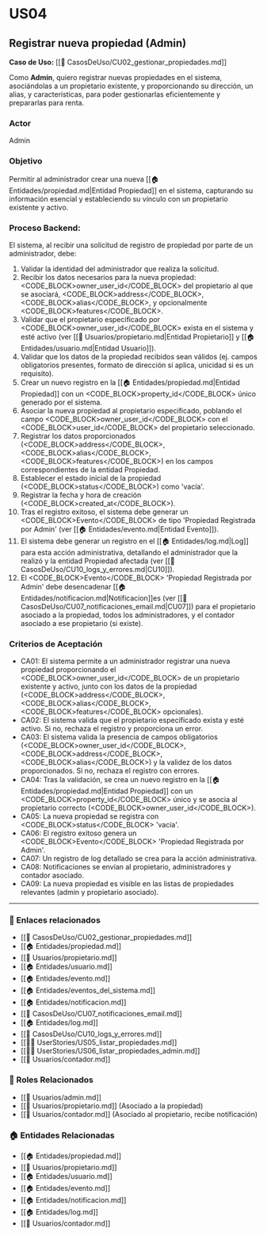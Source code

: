 # US04

## Registrar nueva propiedad (Admin)

**Caso de Uso:** [[📄 CasosDeUso/CU02_gestionar_propiedades.md]]

Como **Admin**, quiero registrar nuevas propiedades en el sistema, asociándolas a un propietario existente, y proporcionando su dirección, un alias, y características, para poder gestionarlas eficientemente y prepararlas para renta.

### Actor

Admin

### Objetivo

Permitir al administrador crear una nueva [[🏠 Entidades/propiedad.md|Entidad Propiedad]] en el sistema, capturando su información esencial y estableciendo su vínculo con un propietario existente y activo.

### Proceso Backend:

El sistema, al recibir una solicitud de registro de propiedad por parte de un administrador, debe:

1.  Validar la identidad del administrador que realiza la solicitud.
2.  Recibir los datos necesarios para la nueva propiedad: <CODE_BLOCK>owner_user_id</CODE_BLOCK> del propietario al que se asociará, <CODE_BLOCK>address</CODE_BLOCK>, <CODE_BLOCK>alias</CODE_BLOCK>, y opcionalmente <CODE_BLOCK>features</CODE_BLOCK>.
3.  Validar que el propietario especificado por <CODE_BLOCK>owner_user_id</CODE_BLOCK> exista en el sistema y esté activo (ver [[👥 Usuarios/propietario.md|Entidad Propietario]] y [[🏠 Entidades/usuario.md|Entidad Usuario]]).
4.  Validar que los datos de la propiedad recibidos sean válidos (ej. campos obligatorios presentes, formato de dirección si aplica, unicidad si es un requisito).
5.  Crear un nuevo registro en la [[🏠 Entidades/propiedad.md|Entidad Propiedad]] con un <CODE_BLOCK>property_id</CODE_BLOCK> único generado por el sistema.
6.  Asociar la nueva propiedad al propietario especificado, poblando el campo <CODE_BLOCK>owner_user_id</CODE_BLOCK> con el <CODE_BLOCK>user_id</CODE_BLOCK> del propietario seleccionado.
7.  Registrar los datos proporcionados (<CODE_BLOCK>address</CODE_BLOCK>, <CODE_BLOCK>alias</CODE_BLOCK>, <CODE_BLOCK>features</CODE_BLOCK>) en los campos correspondientes de la entidad Propiedad.
8.  Establecer el estado inicial de la propiedad (<CODE_BLOCK>status</CODE_BLOCK>) como 'vacía'.
9.  Registrar la fecha y hora de creación (<CODE_BLOCK>created_at</CODE_BLOCK>).
10. Tras el registro exitoso, el sistema debe generar un <CODE_BLOCK>Evento</CODE_BLOCK> de tipo 'Propiedad Registrada por Admin' (ver [[🏠 Entidades/evento.md|Entidad Evento]]).
11. El sistema debe generar un registro en el [[🏠 Entidades/log.md|Log]] para esta acción administrativa, detallando el administrador que la realizó y la entidad Propiedad afectada (ver [[📄 CasosDeUso/CU10_logs_y_errores.md|CU10]]).
12. El <CODE_BLOCK>Evento</CODE_BLOCK> 'Propiedad Registrada por Admin' debe desencadenar [[🏠 Entidades/notificacion.md|Notificacion]]es (ver [[📄 CasosDeUso/CU07_notificaciones_email.md|CU07]]) para el propietario asociado a la propiedad, todos los administradores, y el contador asociado a ese propietario (si existe).

### Criterios de Aceptación

- CA01: El sistema permite a un administrador registrar una nueva propiedad proporcionando el <CODE_BLOCK>owner_user_id</CODE_BLOCK> de un propietario existente y activo, junto con los datos de la propiedad (<CODE_BLOCK>address</CODE_BLOCK>, <CODE_BLOCK>alias</CODE_BLOCK>, <CODE_BLOCK>features</CODE_BLOCK> opcionales).
- CA02: El sistema valida que el propietario especificado exista y esté activo. Si no, rechaza el registro y proporciona un error.
- CA03: El sistema valida la presencia de campos obligatorios (<CODE_BLOCK>owner_user_id</CODE_BLOCK>, <CODE_BLOCK>address</CODE_BLOCK>, <CODE_BLOCK>alias</CODE_BLOCK>) y la validez de los datos proporcionados. Si no, rechaza el registro con errores.
- CA04: Tras la validación, se crea un nuevo registro en la [[🏠 Entidades/propiedad.md|Entidad Propiedad]] con un <CODE_BLOCK>property_id</CODE_BLOCK> único y se asocia al propietario correcto (<CODE_BLOCK>owner_user_id</CODE_BLOCK>).
- CA05: La nueva propiedad se registra con <CODE_BLOCK>status</CODE_BLOCK> 'vacía'.
- CA06: El registro exitoso genera un <CODE_BLOCK>Evento</CODE_BLOCK> 'Propiedad Registrada por Admin'.
- CA07: Un registro de log detallado se crea para la acción administrativa.
- CA08: Notificaciones se envían al propietario, administradores y contador asociado.
- CA09: La nueva propiedad es visible en las listas de propiedades relevantes (admin y propietario asociado).

---

### 📎 Enlaces relacionados
- [[📄 CasosDeUso/CU02_gestionar_propiedades.md]]
- [[🏠 Entidades/propiedad.md]]
- [[👥 Usuarios/propietario.md]]
- [[🏠 Entidades/usuario.md]]
- [[🏠 Entidades/evento.md]]
- [[🏠 Entidades/eventos_del_sistema.md]]
- [[🏠 Entidades/notificacion.md]]
- [[📄 CasosDeUso/CU07_notificaciones_email.md]]
- [[🏠 Entidades/log.md]]
- [[📄 CasosDeUso/CU10_logs_y_errores.md]]
- [[🧑‍💻 UserStories/US05_listar_propiedades.md]]
- [[🧑‍💻 UserStories/US06_listar_propiedades_admin.md]]
- [[👥 Usuarios/contador.md]]

### 👥 Roles Relacionados
- [[👥 Usuarios/admin.md]]
- [[👥 Usuarios/propietario.md]] (Asociado a la propiedad)
- [[👥 Usuarios/contador.md]] (Asociado al propietario, recibe notificación)

### 🏠 Entidades Relacionadas
- [[🏠 Entidades/propiedad.md]]
- [[👥 Usuarios/propietario.md]]
- [[🏠 Entidades/usuario.md]]
- [[🏠 Entidades/evento.md]]
- [[🏠 Entidades/notificacion.md]]
- [[🏠 Entidades/log.md]]
- [[👥 Usuarios/contador.md]]

